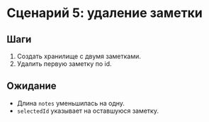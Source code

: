 # Сценарий 5: удаление заметки

## Шаги
1. Создать хранилище с двумя заметками.
2. Удалить первую заметку по id.

## Ожидание
- Длина `notes` уменьшилась на одну.
- `selectedId` указывает на оставшуюся заметку.
